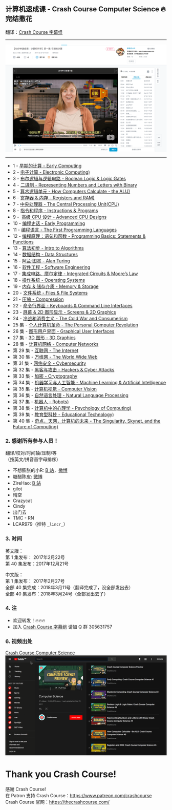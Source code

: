 ## 计算机速成课 - Crash Course Computer Science :fire: 完结撒花
翻译：[Crash Course 字幕组](http://weibo.com/u/5237129097/home?wvr=5)    

---

![中文字幕 B 站截图](/image/chinese.png)   

---

* 1 - [早期的计算 - Early Computing](https://www.bilibili.com/video/av8861057/)
* 2 - [电子计算 - Electronic Computing)](https://www.bilibili.com/video/av9066628/)
* 3 - [布尔逻辑与逻辑电路 - Boolean Logic & Logic Gates](https://www.bilibili.com/video/av11557339/)
* 4 - [二进制 - Representing Numbers and Letters with Binary](https://www.bilibili.com/video/av11592079/)
* 5 - [算术逻辑单元 - How Computers Calculate - the ALU)](https://www.bilibili.com/video/av12742941/)
* 6 - [寄存器 & 内存 - Registers and RAM)](https://www.bilibili.com/video/av12881796/)
* 7 - [中央处理器 - The Central Processing Unit(CPU)](https://www.bilibili.com/video/av12881976/)
* 8 - [指令和程序 - Instructions & Programs](https://www.bilibili.com/video/av9875360/)
* 9 -  [高级 CPU 设计 - Advanced CPU Designs](https://www.bilibili.com/video/av11867964/)
* 10 - [编程史话 - Early Programming](https://www.bilibili.com/video/av13582556/)
* 11 - [编程语言 - The First Programming Languages](https://www.bilibili.com/video/av14228148/)
* 12 - [编程原理：语句和函数 - Programming Basics: Statements & Functions](https://www.bilibili.com/video/av14885759/)
* 13 - [算法初步 - Intro to Algorithms](https://www.bilibili.com/video/av15987761/)
* 14 - [数据结构 - Data Structures](https://www.bilibili.com/video/av15987774/)
* 15 - [阿兰·图灵 - Alan Turing](https://www.bilibili.com/video/av16090115/)
* 16 - [软件工程 - Software Engineering](https://www.bilibili.com/video/av16751202/)
* 17 - [集成电路、摩尔定律 - Integrated Circuits & Moore’s Law](https://www.bilibili.com/video/av17186768)
* 18 - [操作系统 - Operating Systems](https://www.bilibili.com/video/av17192468)
* 19 - [内存 & 储存介质 - Memory & Storage](https://www.bilibili.com/video/av17192483/)
* 20 - [文件系统 - Files & File Systems](https://www.bilibili.com/video/av17209268/)
* 21 - [压缩 - Compression](https://www.bilibili.com/video/av17192511/)
* 22 - [命令行界面 - Keyboards & Command Line Interfaces](https://www.bilibili.com/video/av17451718/)
* 23 - [屏幕 & 2D 图形显示 - Screens & 2D Graphics](https://www.bilibili.com/video/av17476087/)
* 24 - [冷战和消费主义 - The Cold War and Consumerism](https://www.bilibili.com/video/av15637307/)
* 25 集 - [个人计算机革命 - The Personal Computer Revolution](https://www.bilibili.com/video/av18789303/)
* 26 集 - [图形用户界面 - Graphical User Interfaces](https://www.bilibili.com/video/av19035296/)
* 27 集 - [3D 图形 - 3D Graphics](https://www.bilibili.com/video/av19164942/)
* 28 集 - [计算机网络 - Computer Networks](https://www.bilibili.com/video/av19209394/)
* 第 29 集 - [互联网 - The Internet](https://www.bilibili.com/video/av20716104/)
* 第 30 集 - [万维网 - The World Wide Web](https://www.bilibili.com/video/av20767130/)
* 第 31 集 - [网络安全 - Cybersecurity](https://www.bilibili.com/video/av20785456/)
* 第 32 集 - [黑客与攻击 - Hackers & Cyber Attacks](https://www.bilibili.com/video/av20831479/)
* 第 33 集 - [加密 - Cryptography](https://www.bilibili.com/video/av20882310/)
* 第 34 集 - [机器学习与人工智能 - Machine Learning & Artificial Intelligence](https://www.bilibili.com/video/av20922906)
* 第 35 集 - [计算机视觉 - Computer Vision](https://www.bilibili.com/video/av20974735)
* 第 36 集 - [自然语言处理 - Natural Language Processing](https://www.bilibili.com/video/av21004070)
* 第 37 集 - [机器人 - Robots)](https://www.bilibili.com/video/av21043523)
* 第 38 集 - [计算机中的心理学 - Psychology of Computing)](https://www.bilibili.com/video/av21066931)
* 第 39 集 - [教育型科技 - Educational Technology)](https://www.bilibili.com/video/av21103744)
* 第 40 集 - [奇点，天网，计算机的未来 - The Singularity, Skynet, and the Future of Computing)](https://www.bilibili.com/video/av21126704)

### 2. 感谢所有参与人员！
翻译/校对/时间轴/压制/等  
（按英文/拼音首字母排序） 

* 不想膨胀的小R: [B 站](https://space.bilibili.com/5385034#!/video)，[微博](https://weibo.com/u/2207493917)
* 糖醋陈皮: [微博](https://weibo.com/2004104451)
* ZireHao: [B 站](http://space.bilibili.com/27167876#!/)     
* gilot
* 晴空
* Crazycat
* Cindy
* 出门去
* TMC - RN
* LCAR979（推特 `_lincr_`）


### 3. 时间
英文版：    
第 1 集发布： 2017年2月22号    
第 40 集发布：2017年12月21号     

中文版：     
第 1 集发布：   2017年2月27号       
全部 40 集完成：2018年3月11号（翻译完成了，没全部发出去）        
全部 40 集发布：2018年3月24号（全部发出去了）       

### 4. 注
* 欢迎转发！:fire::fire::fire:
* 加入 [Crash Course 字幕组](http://weibo.com/u/5237129097/home?wvr=5) 请加 Q 群 305631757       


### 6. 视频出处
[Crash Course Computer Science](https://www.youtube.com/playlist?list=PLME-KWdxI8dcaHSzzRsNuOLXtM2Ep_C7a)     
![英文 Crash Course CS](/image/english.png)       


# Thank you Crash Course!
感谢 Crash Course! <br>
在 Patron 支持 Crash Course：https://www.patreon.com/crashcourse  <br/>
Crash Course 官网：https://thecrashcourse.com/  <br/>
